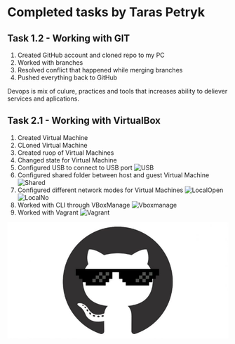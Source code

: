 # Completed tasks by Taras Petryk

## Task 1.2 - Working with GIT

1. Created GitHub account and cloned repo to my PC
2. Worked with branches
3. Resolved conflict that happened while merging branches
4. Pushed everything back to GitHub

Devops is mix of culure, practices and tools that increases ability to deliever services and aplications.

## Task 2.1 - Working with VirtualBox

1. Created Virtual Machine
2. CLoned Virtual Machine
3. Created ruop of Virtual Machines
4. Changed state for Virtual Machine
5. Configured USB to connect to USB port ![USB](/m1/task2.1/images/USB.jpg)
6. Configured shared folder between host and guest Virtual Machine ![Shared](/m1/task2.1/images/SharedFolder.png)
7. Configured different network modes for Virtual Machines ![LocalOpen](/m1/task2.1/images/LocalOpen.jpg) ![LocalNo](/m1/task2.1/images/LocalNo.jpg)
8. Worked with CLI through VBoxManage ![Vboxmanage](/m1/task2.1/images/Vboxmanage.jpg)
9. Worked with Vagrant ![Vagrant](/m1/task2.1/images/Vagrant.jpg)

![Github logo](/m1/task1.1/images/git.jpg)
